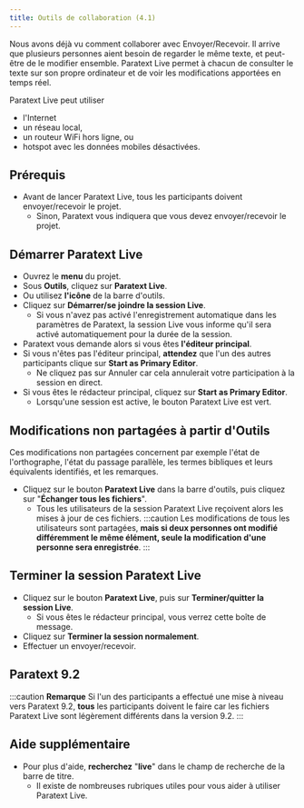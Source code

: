 ```yaml
---
title: Outils de collaboration (4.1)
---
```

Nous avons déjà vu comment collaborer avec Envoyer/Recevoir. Il arrive que plusieurs personnes aient besoin de regarder le même texte, et peut-être de le modifier ensemble. Paratext Live permet à chacun de consulter le texte sur son propre ordinateur et de voir les modifications apportées en temps réel.

Paratext Live peut utiliser

-  l'Internet
-  un réseau local,
-  un routeur WiFi hors ligne, ou
-  hotspot avec les données mobiles désactivées.

## Prérequis

-  Avant de lancer Paratext Live, tous les participants doivent envoyer/recevoir le projet.
   -  Sinon, Paratext vous indiquera que vous devez envoyer/recevoir le projet.

## Démarrer Paratext Live

-  Ouvrez le **menu** du projet.
-  Sous **Outils**, cliquez sur **Paratext Live**.
-  Ou utilisez **l'icône** de la barre d'outils.
-  Cliquez sur **Démarrer/se joindre la session Live**.
   -  Si vous n'avez pas activé l'enregistrement automatique dans les paramètres de Paratext, la session Live vous informe qu'il sera activé automatiquement pour la durée de la session.
-  Paratext vous demande alors si vous êtes **l'éditeur principal**.
-  Si vous n'êtes pas l'éditeur principal, **attendez** que l'un des autres participants clique sur **Start as Primary Editor**.
   -  Ne cliquez pas sur Annuler car cela annulerait votre participation à la session en direct.
-  Si vous êtes le rédacteur principal, cliquez sur **Start as Primary Editor**.
   -  Lorsqu'une session est active, le bouton Paratext Live est vert.

## Modifications non partagées à partir d'Outils

Ces modifications non partagées concernent par exemple l'état de l'orthographe, l'état du passage parallèle, les termes bibliques et leurs équivalents identifiés, et les remarques.

-  Cliquez sur le bouton **Paratext Live** dans la barre d'outils, puis cliquez sur "**Échanger tous les fichiers**".
   -  Tous les utilisateurs de la session Paratext Live reçoivent alors les mises à jour de ces fichiers.
:::caution
Les modifications de tous les utilisateurs sont partagées, **mais si deux personnes ont modifié différemment le même élément, seule la modification d'une personne sera enregistrée**.
:::

## Terminer la session Paratext Live

-  Cliquez sur le bouton **Paratext Live**, puis sur **Terminer/quitter la session Live**.
   -  Si vous êtes le rédacteur principal, vous verrez cette boîte de message.
-  Cliquez sur **Terminer la session normalement**.
-  Effectuer un envoyer/recevoir.

## Paratext 9.2

:::caution **Remarque**
Si l'un des participants a effectué une mise à niveau vers Paratext 9.2, **tous** les participants doivent le faire car les fichiers Paratext Live sont légèrement différents dans la version 9.2.
:::
## Aide supplémentaire

-  Pour plus d'aide, **recherchez** "**live**" dans le champ de recherche de la barre de titre.
   -  Il existe de nombreuses rubriques utiles pour vous aider à utiliser Paratext Live.
